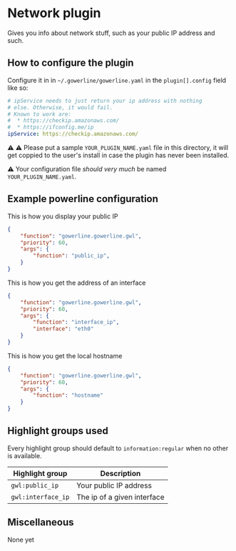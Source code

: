 # Network plugin

Gives you info about network stuff, such as your public IP address and such.

## How to configure the plugin

Configure it in in `~/.gowerline/gowerline.yaml` in the `plugin[].config` field like so:
```yaml
# ipService needs to just return your ip address with nothing
# else. Otherwise, it would fail.
# Known to work are:
#  * https://checkip.amazonaws.com/
#  * https://ifconfig.me/ip
ipService: https://checkip.amazonaws.com/
```

:warning: :warning: Please put a sample `YOUR_PLUGIN_NAME.yaml` file in this directory, it will get coppied to the user's install in case the plugin has never been installed.

:warning: Your configuration file *should very much* be named `YOUR_PLUGIN_NAME.yaml`.

## Example powerline configuration
This is how you display your public IP
```json
{
    "function": "gowerline.gowerline.gwl",
    "priority": 60,
    "args": {
        "function": "public_ip",
    }
}
```

This is how you get the address of an interface
```json
{
    "function": "gowerline.gowerline.gwl",
    "priority": 60,
    "args": {
        "function": "interface_ip",
        "interface": "eth0"
    }
}
```

This is how you get the local hostname
```json
{
    "function": "gowerline.gowerline.gwl",
    "priority": 60,
    "args": {
        "function": "hostname"
    }
}
```

## Highlight groups used
Every highlight group should default to `information:regular` when no other is available.

| Highlight group | Description |
| --- | --- |
| `gwl:public_ip` | Your public IP address |
| `gwl:interface_ip` | The ip of a given interface |

## Miscellaneous
None yet